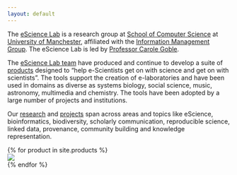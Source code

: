 ```yaml
---
layout: default
---
```


<script src="https://cdnjs.cloudflare.com/ajax/libs/masonry/3.3.2/masonry.pkgd.min.js"></script>

The [eScience Lab](/about/) is a research group at [School of Computer Science](http://www.cs.manchester.ac.uk/) at
[University of Manchester](http://www.manchester.ac.uk), affiliated with the
[Information Management Group](http://www.cs.manchester.ac.uk/img/).
The eScience Lab is led by
[Professor Carole Goble](http://www.manchester.ac.uk/research/Carole.goble/).

The [eScience Lab team](/people/) have produced and continue to develop a suite of [products](/products/) designed to “help e-Scientists get on with science and get on with scientists”. The tools support the creation of e-laboratories and have been used in domains as diverse as systems biology, social science, music, astronomy, multimedia and chemistry. The tools have been adopted by a large number of projects and institutions.

Our [research](/publications/) and [projects](/projects/)
span across areas and topics
like eScience, bioinformatics, biodiversity, scholarly communication,
reproducible science, linked data, provenance,
community building and knowledge representation.

<div class="grid js-masonry"
  data-masonry-options='{ "itemSelector": ".grid-item", "columnWidth": 320 }'>
  {% for product in site.products %}  
    <div class="grid-item product-listing">
      <a href="{{product.url}}"><img src="{{product.logo}}"/></a>
    </div>
  {% endfor %}
</div>

